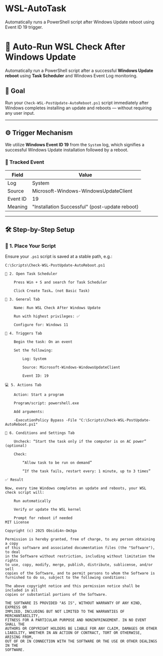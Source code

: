 # WSL-AutoTask
Automatically runs a PowerShell script after Windows Update reboot using Event ID 19 trigger.

# 🧠 Auto-Run WSL Check After Windows Update

Automatically run a PowerShell script after a successful **Windows Update reboot** using **Task Scheduler** and Windows Event Log monitoring.

## 🎯 Goal

Run your `Check-WSL-PostUpdate-AutoReboot.ps1` script immediately after Windows completes installing an update and reboots — without requiring any user input.

---

## ⚙️ Trigger Mechanism

We utilize **Windows Event ID 19** from the `System` log, which signifies a successful Windows Update installation followed by a reboot.

### 🎯 Tracked Event
| Field   | Value |
|---------|-------|
| Log     | System |
| Source  | Microsoft-Windows-WindowsUpdateClient |
| Event ID | 19 |
| Meaning | "Installation Successful" (post-update reboot) |

---

## 🛠️ Step-by-Step Setup

### 🔧 1. Place Your Script
Ensure your `.ps1` script is saved at a stable path, e.g.:

```plaintext
C:\Scripts\Check-WSL-PostUpdate-AutoReboot.ps1

📅 2. Open Task Scheduler

    Press Win + S and search for Task Scheduler

    Click Create Task… (not Basic Task)

🧩 3. General Tab

    Name: Run WSL Check After Windows Update

    Run with highest privileges: ✅

    Configure for: Windows 11

📌 4. Triggers Tab

    Begin the task: On an event

    Set the following:

        Log: System

        Source: Microsoft-Windows-WindowsUpdateClient

        Event ID: 19

💻 5. Actions Tab

    Action: Start a program

    Program/script: powershell.exe

    Add arguments:

    -ExecutionPolicy Bypass -File "C:\Scripts\Check-WSL-PostUpdate-AutoReboot.ps1"

🧼 6. Conditions and Settings Tab

    Uncheck: “Start the task only if the computer is on AC power” (optional)

    Check:

        “Allow task to be run on demand”

        “If the task fails, restart every: 1 minute, up to 3 times”

✅ Result

Now, every time Windows completes an update and reboots, your WSL check script will:

    Run automatically

    Verify or update the WSL kernel

    Prompt for reboot if needed
MIT License

Copyright (c) 2025 Obsidi4n-Om3ga

Permission is hereby granted, free of charge, to any person obtaining a copy
of this software and associated documentation files (the "Software"), to deal
in the Software without restriction, including without limitation the rights
to use, copy, modify, merge, publish, distribute, sublicense, and/or sell
copies of the Software, and to permit persons to whom the Software is
furnished to do so, subject to the following conditions:

The above copyright notice and this permission notice shall be included in all
copies or substantial portions of the Software.

THE SOFTWARE IS PROVIDED "AS IS", WITHOUT WARRANTY OF ANY KIND, EXPRESS OR
IMPLIED, INCLUDING BUT NOT LIMITED TO THE WARRANTIES OF MERCHANTABILITY,
FITNESS FOR A PARTICULAR PURPOSE AND NONINFRINGEMENT. IN NO EVENT SHALL THE
AUTHORS OR COPYRIGHT HOLDERS BE LIABLE FOR ANY CLAIM, DAMAGES OR OTHER
LIABILITY, WHETHER IN AN ACTION OF CONTRACT, TORT OR OTHERWISE, ARISING FROM,
OUT OF OR IN CONNECTION WITH THE SOFTWARE OR THE USE OR OTHER DEALINGS IN THE
SOFTWARE.

